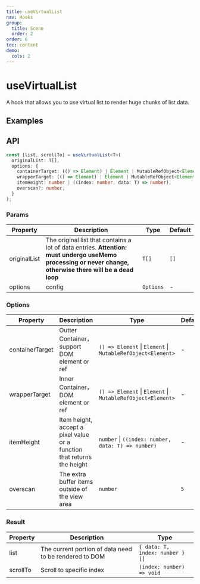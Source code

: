 ```yaml
---
title: useVirtualList
nav: Hooks
group:
  title: Scene
  order: 2
order: 6
toc: content
demo:
  cols: 2
---
```


# useVirtualList

A hook that allows you to use virtual list to render huge chunks of list data.

## Examples

<code src="./demo/demo1.tsx"></code>
<code src="./demo/demo2.tsx"></code>

## API

```typescript
const [list, scrollTo] = useVirtualList<T>(
  originalList: T[],
  options: {
    containerTarget: (() => Element) | Element | MutableRefObject<Element>,
    wrapperTarget: (() => Element) | Element | MutableRefObject<Element>,
    itemHeight: number | ((index: number, data: T) => number),
    overscan?: number,
  }
);
```

### Params

| Property     | Description                                                                                                                                                | Type      | Default |
| ------------ | ---------------------------------------------------------------------------------------------------------------------------------------------------------- | --------- | ------- |
| originalList | The original list that contains a lot of data entries. **Attention: must undergo useMemo processing or never change, otherwise there will be a dead loop** | `T[]`     | `[]`    |
| options      | config                                                                                                                                                     | `Options` | -       |

### Options

| Property        | Description                                                             | Type                                                        | Default |
| --------------- | ----------------------------------------------------------------------- | ----------------------------------------------------------- | ------- |
| containerTarget | Outter Container，support DOM element or ref                            | `() => Element` \| `Element` \| `MutableRefObject<Element>` | -       |
| wrapperTarget   | Inner Container，DOM element or ref                                     | `() => Element` \| `Element` \| `MutableRefObject<Element>` | -       |
| itemHeight      | Item height, accept a pixel value or a function that returns the height | `number` \| `((index: number, data: T) => number)`          | -       |
| overscan        | The extra buffer items outside of the view area                         | `number`                                                    | `5`     |

### Result

| Property | Description                                            | Type                           |
| -------- | ------------------------------------------------------ | ------------------------------ |
| list     | The current portion of data need to be rendered to DOM | `{ data: T, index: number }[]` |
| scrollTo | Scroll to specific index                               | `(index: number) => void`      |
